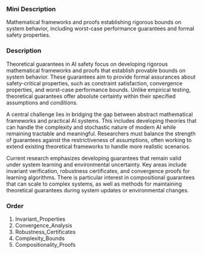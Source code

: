 ### Mini Description

Mathematical frameworks and proofs establishing rigorous bounds on system behavior, including worst-case performance guarantees and formal safety properties.

### Description

Theoretical guarantees in AI safety focus on developing rigorous mathematical frameworks and proofs that establish provable bounds on system behavior. These guarantees aim to provide formal assurances about safety-critical properties, such as constraint satisfaction, convergence properties, and worst-case performance bounds. Unlike empirical testing, theoretical guarantees offer absolute certainty within their specified assumptions and conditions.

A central challenge lies in bridging the gap between abstract mathematical frameworks and practical AI systems. This includes developing theories that can handle the complexity and stochastic nature of modern AI while remaining tractable and meaningful. Researchers must balance the strength of guarantees against the restrictiveness of assumptions, often working to extend existing theoretical frameworks to handle more realistic scenarios.

Current research emphasizes developing guarantees that remain valid under system learning and environmental uncertainty. Key areas include invariant verification, robustness certificates, and convergence proofs for learning algorithms. There is particular interest in compositional guarantees that can scale to complex systems, as well as methods for maintaining theoretical guarantees during system updates or environmental changes.

### Order

1. Invariant_Properties
2. Convergence_Analysis
3. Robustness_Certificates
4. Complexity_Bounds
5. Compositionality_Proofs

